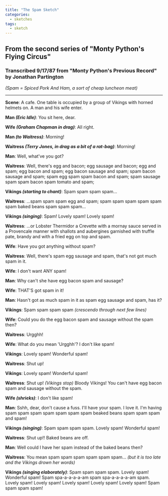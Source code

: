 ```yaml
---
title: "The Spam Sketch"
categories:
  - sketches
tags:
  - sketch
---
```


## From the second series of "Monty Python's Flying Circus"
### Transcribed 9/17/87 from "Monty Python's Previous Record" by Jonathan Partington

_(Spam = Spiced Pork And Ham, a sort of cheap luncheon meat)_

---

**Scene**:	A cafe.  One table is occupied by a group of Vikings with horned helmets on.  A man and his wife enter.
 
**Man _(Eric Idle)_**: You sit here, dear.

**Wife _(Graham Chapman in drag)_**: All right.

**Man _(to Waitress)_**: Morning!

**Waitress _(Terry Jones, in drag as a bit of a rat-bag)_**: Morning!

**Man**:	  Well, what've you got?

**Waitress**: Well, there's egg and bacon; egg sausage and bacon; egg and spam; egg bacon and spam; egg bacon sausage and spam; spam bacon sausage and spam; spam egg spam spam bacon and spam; spam sausage spam spam bacon spam tomato and spam;

**Vikings _(starting to chant)_**: Spam spam spam spam...

**Waitress**: ...spam spam spam egg and spam; spam spam spam spam spam spam baked beans spam spam spam...

**Vikings _(singing)_**:  Spam!  Lovely spam!  Lovely spam!

**Waitress**:  ...or Lobster Thermidor a Crevette with a mornay sauce served in a Provencale manner with shallots and aubergines garnished with truffle pate, brandy and with a fried egg on top and spam.

**Wife**:	  Have you got anything without spam?

**Waitress**: Well, there's spam egg sausage and spam, that's not got much spam in it.

**Wife**:	  I don't want ANY spam!

**Man**:	  Why can't she have egg bacon spam and sausage?

**Wife**:	  THAT'S got spam in it!

**Man**:	  Hasn't got as much spam in it as spam egg sausage and spam, has it?

**Vikings**:  Spam spam spam spam _(crescendo through next few lines)_

**Wife**:	  Could you do the egg bacon spam and sausage without the spam then?

**Waitress**: Urgghh!

**Wife**:	  What do you mean 'Urgghh'? I don't like spam!

**Vikings**:  Lovely spam! Wonderful spam!

**Waitress**: Shut up!

**Vikings**:  Lovely spam! Wonderful spam!

**Waitress**: Shut up!  _(Vikings stop)_ Bloody Vikings!  You can't have egg bacon spam and sausage without the spam.

**Wife _(shrieks)_**: I don't like spam!

**Man**:	  Sshh, dear, don't cause a fuss.  I'll have your spam.  I love it. I'm having spam spam spam spam spam spam spam beaked beans spam spam spam and spam!

**Vikings _(singing)_**:  Spam spam spam spam.  Lovely spam!	Wonderful spam!

**Waitress**: Shut up!! Baked beans are off.

**Man**:	  Well could I have her spam instead of the baked beans then?

**Waitress**: You mean spam spam spam spam spam spam...  _(but it is too late and the Vikings drown her words)_

**Vikings _(singing elaborately)_**:	Spam spam spam spam.  Lovely spam!  Wonderful spam!  Spam spa-a-a-a-a-am spam spa-a-a-a-a-am spam.	Lovely spam! Lovely spam!	Lovely spam!  Lovely spam!  Lovely spam!  Spam spam spam spam!